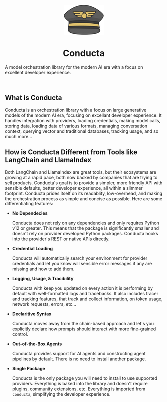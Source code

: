 <p align="center">
      <img src="https://github.com/drew-worden/conducta/blob/main/assets/logo.png?raw=true" height="96">
    <h1 align="center">Conducta</h1>
</p>

A model orchestration library for the modern AI era with a focus on excellent developer experience.

<p>
  <a aria-label="GitHub Release" href="(https://github.com/drew-worden/conducta/releases"><img alt="" src="https://img.shields.io/github/release/drew-worden/conducta?style=for-the-badge&color=grey&labelColor=black"></a>
  <a aria-label="License" href="https://github.com/drew-worden/conducta/blob/main/LICENSE"><img alt="" src="https://img.shields.io/github/license/drew-worden/conducta?style=for-the-badge&color=grey&labelColor=black"></a>
  <a aria-label="GitHub Stars" href="https://github.com/drew-worden/conducta"><img alt="" src="https://img.shields.io/github/stars/drew-worden/conducta?style=for-the-badge&color=grey&labelColor=black"></a>
  <a aria-label="PyPI Version" href="https://pypi.org/project/conducta/"><img alt="" src="https://img.shields.io/pypi/v/conducta?style=for-the-badge&color=grey&labelColor=black"></a>
  <a aria-label="PyPI Downloads" href="https://pypi.org/project/conducta/"><img alt="" src="https://img.shields.io/pypi/dm/conducta?style=for-the-badge&color=grey&labelColor=black"></a>
</p>

## What is Conducta

Conducta is an orchestration library with a focus on large generative models of the modern AI era, focusing on excellant developer experience. It handles integration with providers, loading credentials, making model calls, storing data, loading data of various formats, managing conversation context, querying vector and traditional databases, tracking usage, and so much more...

## How is Conducta Different from Tools like LangChain and LlamaIndex

Both LangChain and LlamaIndex are great tools, but their ecosystems are growing at a rapid pace, both now backed by companies that are trying to sell products. Conducta's goal is to provide a simpler, more friendly API with sensible defaults, better developer experience, all within a slimmer footprint. Conducta prides itself on its readablity, low-overhead, and making the orchestration process as simple and concise as possible. Here are some differentiating features:

- **No Dependecies**

  Conducta does not rely on any dependencies and only requires Python v12 or greater. This means that the package is significantly smaller and doesn't rely on provider developed Python packages. Conducta hooks into the provider's REST or native APIs directly.

- **Credential Loading**

  Conducta will automatically search your environment for provider credentials and let you know will sensible error messages if any are missing and how to add them.

- **Logging, Usage, & Tracibility**

  Conducta with keep you updated on every action it is performing by default with well-formatted logs and tracebacks. It also includes tracer and tracking features, that track and collect information, on token usage, network requests, errors, etc...

- **Declaritive Syntax**

  Conducta moves away from the chain-based approach and let's you explicitly declare how prompts should interact with more fine-grained control.

- **Out-of-the-Box Agents**

  Conducta provides support for AI agents and constructing agent pipelines by default. There is no need to install another package.

- **Single Package**

  Conducta is the only package you will need to install to use supported providers. Everything is baked into the library and doesn't require plugins, community extensions, etc. Everything is imported from `conducta`, simplifying the developer experience.
